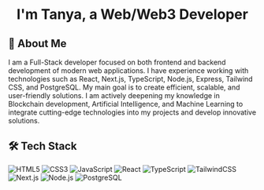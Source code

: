 <h1 align="center">I'm Tanya, a Web/Web3 Developer</h1>

## 💫 About Me
I am a Full-Stack developer focused on both frontend and backend development of modern web applications. I have experience working with technologies such as React, Next.js, TypeScript, Node.js, Express, Tailwind CSS, and PostgreSQL. My main goal is to create efficient, scalable, and user-friendly solutions.
I am actively deepening my knowledge in Blockchain development, Artificial Intelligence, and Machine Learning to integrate cutting-edge technologies into my projects and develop innovative solutions.

## 🛠 Tech Stack
![HTML5](https://img.shields.io/badge/-HTML5-E34F26?style=flat&logo=html5&logoColor=white) ![CSS3](https://img.shields.io/badge/-CSS3-1572B6?style=flat&logo=css3&logoColor=white) ![JavaScript](https://img.shields.io/badge/-JavaScript-F7DF1E?style=flat&logo=javascript&logoColor=black) ![React](https://img.shields.io/badge/-React-61DAFB?style=flat&logo=react) ![TypeScript](https://img.shields.io/badge/-TypeScript-3178C6?style=flat&logo=typescript) ![TailwindCSS](https://img.shields.io/badge/-TailwindCSS-38B2AC?style=flat&logo=tailwindcss) ![Next.js](https://img.shields.io/badge/-Next.js-000000?style=flat&logo=next.js&logoColor=white) ![Node.js](https://img.shields.io/badge/-Node.js-339933?style=flat&logo=node.js&logoColor=white) ![PostgreSQL](https://img.shields.io/badge/-PostgreSQL-4169E1?style=flat&logo=postgresql&logoColor=white)
